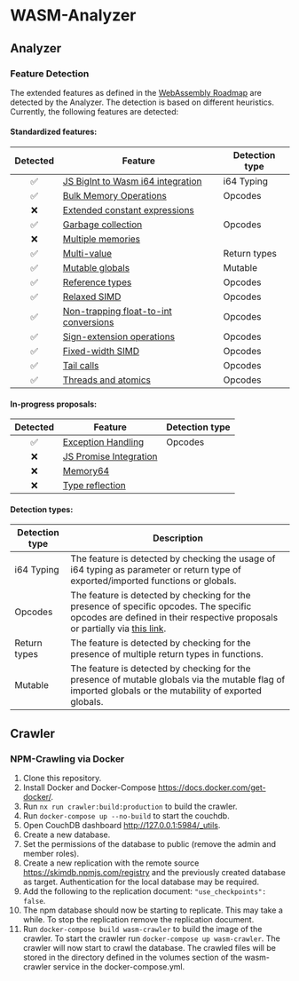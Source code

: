 # WASM-Analyzer

## Analyzer

### Feature Detection
The extended features as defined in the [WebAssembly Roadmap](https://webassembly.org/features/) 
are detected by the Analyzer. The detection is based on different heuristics. 
Currently, the following features are detected:
#### Standardized features:
| Detected | Feature                                                                                                                                            | Detection type |
|:--------:|----------------------------------------------------------------------------------------------------------------------------------------------------|----------------|
|    ✅     | [JS BigInt to Wasm i64 integration](https://github.com/WebAssembly/JS-BigInt-integration)                                                          | i64 Typing     |
|    ✅     | [Bulk Memory Operations](https://github.com/WebAssembly/bulk-memory-operations/blob/master/proposals/bulk-memory-operations/Overview.md)           | Opcodes        |
|    ❌     | [Extended constant expressions](https://github.com/WebAssembly/extended-const/blob/master/proposals/extended-const/Overview.md)                    |                |
|    ✅     | [Garbage collection](https://github.com/WebAssembly/gc)                                                                                            | Opcodes        |
|    ❌     | [Multiple memories](https://github.com/WebAssembly/multi-memory/blob/master/proposals/multi-memory/Overview.md)                                    |                |
|    ✅     | [Multi-value](https://github.com/WebAssembly/spec/blob/master/proposals/multi-value/Overview.md)                                                   | Return types   |
|    ✅     | [Mutable globals](https://github.com/WebAssembly/mutable-global/blob/master/proposals/mutable-global/Overview.md)                                  | Mutable        |
|    ✅     | [Reference types](https://github.com/WebAssembly/reference-types/blob/master/proposals/reference-types/Overview.md)                                | Opcodes        |
|    ✅     | [Relaxed SIMD](https://github.com/WebAssembly/relaxed-simd/tree/main/proposals/relaxed-simd)                                                       | Opcodes        |
|    ✅     | [Non-trapping float-to-int conversions](https://github.com/WebAssembly/spec/blob/master/proposals/nontrapping-float-to-int-conversion/Overview.md) | Opcodes        |
|    ✅     | [Sign-extension operations](https://github.com/WebAssembly/spec/blob/master/proposals/nontrapping-float-to-int-conversion/Overview.md)             | Opcodes        |
|    ✅     | [Fixed-width SIMD](https://github.com/WebAssembly/simd/blob/master/proposals/simd/SIMD.md)                                                         | Opcodes        |
|    ✅     | [Tail calls](https://github.com/WebAssembly/tail-call/blob/master/proposals/tail-call/Overview.md)                                                 | Opcodes        |
|    ✅     | [Threads and atomics](https://github.com/WebAssembly/threads/blob/master/proposals/threads/Overview.md)                                            | Opcodes        |
#### In-progress proposals:
| Detected | Feature                                                                                                                        | Detection type |
|:--------:|--------------------------------------------------------------------------------------------------------------------------------|----------------|
|    ✅     | [Exception Handling](https://github.com/WebAssembly/exception-handling/blob/master/proposals/exception-handling/Exceptions.md) | Opcodes        |
|    ❌     | [JS Promise Integration](https://github.com/WebAssembly/js-promise-integration)                                                |                |
|    ❌     | [Memory64](https://github.com/WebAssembly/memory64/blob/master/proposals/memory64/Overview.md)                                 |                |
|    ❌     | [Type reflection](https://github.com/WebAssembly/js-types/blob/main/proposals/js-types/Overview.md)                            |                |
#### Detection types:
| Detection type | Description                                                                                                                                                                                                   |
|----------------|---------------------------------------------------------------------------------------------------------------------------------------------------------------------------------------------------------------|
| i64 Typing     | The feature is detected by checking the usage of i64 typing as parameter or return type of exported/imported functions or globals.                                                                            |
| Opcodes        | The feature is detected by checking for the presence of specific opcodes. The specific opcodes are defined in their respective proposals or partially via [this link](https://pengowray.github.io/wasm-ops/). |
| Return types   | The feature is detected by checking for the presence of multiple return types in functions.                                                                                                                   |
| Mutable        | The feature is detected by checking for the presence of mutable globals via the mutable flag of imported globals or the mutability of exported globals.                                                       |




## Crawler

### NPM-Crawling via Docker

1. Clone this repository.
2. Install Docker and Docker-Compose https://docs.docker.com/get-docker/.
3. Run `nx run crawler:build:production` to build the crawler.
4. Run `docker-compose up --no-build` to start the couchdb.
5. Open CouchDB dashboard http://127.0.0.1:5984/_utils.
6. Create a new database.
7. Set the permissions of the database to public (remove the admin and member roles).
8. Create a new replication with the remote source https://skimdb.npmjs.com/registry and the previously created
   database as target. Authentication for the local database may be required.
9. Add the following to the replication document: `"use_checkpoints": false`.
10. The npm database should now be starting to replicate. This may take a while. To stop the replication remove the
    replication document.
11. Run `docker-compose build wasm-crawler` to build the image of the crawler. To start the crawler run
    `docker-compose up wasm-crawler`. The crawler will now start to crawl the database. The crawled files will be
    stored in the directory defined in the volumes section of the wasm-crawler service in the docker-compose.yml.
